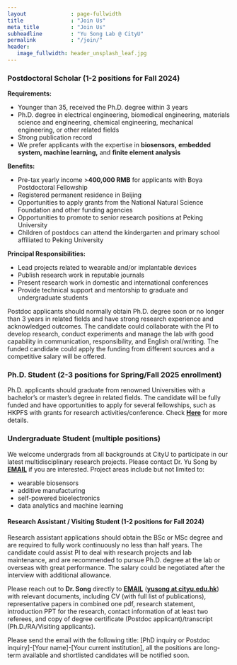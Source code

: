 ```yaml
---
layout              : page-fullwidth
title               : "Join Us"
meta_title          : "Join Us"
subheadline         : "Yu Song Lab @ CityU"
permalink           : "/join/"
header:
   image_fullwidth: header_unsplash_leaf.jpg
---
```

### Postdoctoral Scholar (1-2 positions for Fall 2024)

**Requirements:**

- Younger than 35, received the Ph.D. degree within 3 years
- Ph.D. degree in electrical engineering, biomedical engineering, materials science and engineering, chemical engineering, mechanical engineering, or other related fields
- Strong publication record
- We prefer applicants with the expertise in **biosensors,** **embedded system, machine learning,** and **finite element analysis**

**Benefits:**

- Pre-tax yearly income >**400,000 RMB** for applicants with Boya Postdoctoral Fellowship
- Registered permanent residence in Beijing
- Opportunities to apply grants from the National Natural Science Foundation and other funding agencies
- Opportunities to promote to senior research positions at Peking University
- Children of postdocs can attend the kindergarten and primary school affiliated to Peking University

**Principal Responsibilities:**

- Lead projects related to wearable and/or implantable devices
- Publish research work in reputable journals
- Present research work in domestic and international conferences
- Provide technical support and mentorship to graduate and undergraduate students

Postdoc applicants should normally obtain Ph.D. degree soon or no longer than 3 years in related fields and have strong research experience and acknowledged outcomes. The candidate could collaborate with the PI to develop research, conduct experiments and manage the lab with good capability in communication, responsibility, and English oral/writing. The funded candidate could apply the funding from different sources and a competitive salary will be offered.

### Ph.D. Student (2-3 positions for Spring/Fall 2025 enrollment)

Ph.D. applicants should graduate from renowned Universities with a bachelor’s or master’s degree in related fields. The candidate will be fully funded and have opportunities to apply for several fellowships, such as HKPFS with grants for research activities/conference. Check [**Here**](https://www.cityu.edu.hk/bme/prg-phdmphil.htm) for more details.

### Undergraduate Student (multiple positions)

We welcome undergrads from all backgrounds at CityU to participate in our latest multidisciplinary research projects. Please contact Dr. Yu Song by **[EMAIL](mailto:yusong@cityu.edu.hk)** if you are interested. Project areas include but not limited to:

- wearable biosensors
- additive manufacturing
- self-powered bioelectronics
- data analytics and machine learning

#### Research Assistant / Visiting Student (1-2 positions for Fall 2024)

Research assistant applications should obtain the BSc or MSc degree and are required to fully work continuously no less than half years. The candidate could assist PI to deal with research projects and lab maintenance, and are recommended to pursue Ph.D. degree at the lab or overseas with great performance. The salary could be negotiated after the interview with additional allowance.

Please reach out to **Dr. Song** directly to **[EMAIL](mailto:yusong@cityu.edu.hk)** (**<u>yusong at cityu.edu.hk</u>**) with relevant documents, including CV (with full list of publications), representative papers in combined one pdf, research statement, introduction PPT for the research, contact information of at least two referees, and copy of degree certificate (Postdoc applicant)/transcript (Ph.D./RA/Visiting applicants).

Please send the email with the following title: [PhD inquiry or Postdoc inquiry]-[Your name]-[Your current institution], all the positions are long-term available and shortlisted candidates will be notified soon.